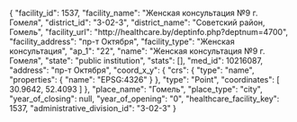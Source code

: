 {
    "facility_id": 1537,
    "facility_name": "Женская консультация №9 г. Гомеля",
    "district_id": "3-02-3",
    "district_name": "Советский район, Гомель",
    "facility_url": "http:\/\/healthcare.by\/deptinfo.php?deptnum=4700",
    "facility_address": "пр-т Октября",
    "facility_type": "Женская консультация",
    "ap_1": "22",
    "name": "Женская консультация №9 г. Гомеля",
    "state": "public institution",
    "stats": [],
    "med_id": 10216087,
    "address": "пр-т Октября",
    "coord_x_y": {
        "crs": {
            "type": "name",
            "properties": {
                "name": "EPSG:4326"
            }
        },
        "type": "Point",
        "coordinates": [
            30.9642,
            52.4093
        ]
    },
    "place_name": "Гомель",
    "place_type": "city",
    "year_of_closing": null,
    "year_of_opening": "0",
    "healthcare_facility_key": 1537,
    "administrative_division_id": "3-02-3"
}